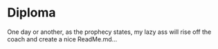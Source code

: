 # Diploma
One day or another, as the prophecy states, my lazy ass will rise off the coach and create a nice ReadMe.md...
